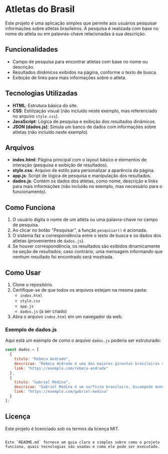 
# Atletas do Brasil

Este projeto é uma aplicação simples que permite aos usuários pesquisar informações sobre atletas brasileiros. A pesquisa é realizada com base no nome do atleta ou em palavras-chave relacionadas à sua descrição.

## Funcionalidades

- Campo de pesquisa para encontrar atletas com base no nome ou descrição.
- Resultados dinâmicos exibidos na página, conforme o texto de busca.
- Exibição de links para mais informações sobre o atleta.

## Tecnologias Utilizadas

- **HTML**: Estrutura básica do site.
- **CSS**: Estilização visual (não incluído neste exemplo, mas referenciado no arquivo `style.css`).
- **JavaScript**: Lógica de pesquisa e exibição dos resultados dinâmicos.
- **JSON (dados.js)**: Simula um banco de dados com informações sobre atletas (não incluído neste exemplo).

## Arquivos

- **index.html**: Página principal com o layout básico e elementos de interação (pesquisa e exibição de resultados).
- **style.css**: Arquivo de estilo para personalizar a aparência da página.
- **app.js**: Script de lógica de pesquisa e manipulação dos resultados.
- **dados.js**: Contém os dados dos atletas, como nome, descrição e links para mais informações (não incluído no exemplo, mas necessário para o funcionamento).

## Como Funciona

1. O usuário digita o nome de um atleta ou uma palavra-chave no campo de pesquisa.
2. Ao clicar no botão "Pesquisar", a função `pesquisar()` é acionada.
3. O sistema faz a correspondência entre o texto de busca e os dados dos atletas (provenientes de `dados.js`).
4. Se houver correspondência, os resultados são exibidos dinamicamente na seção de resultados; caso contrário, uma mensagem informando que nenhum resultado foi encontrado será mostrada.

## Como Usar

1. Clone o repositório.
2. Certifique-se de que todos os arquivos estejam na mesma pasta:
   - `index.html`
   - `style.css`
   - `app.js`
   - `dados.js` (a ser criado)
3. Abra o arquivo `index.html` em um navegador da web.

### Exemplo de dados.js

Aqui está um exemplo de como o arquivo `dados.js` poderia ser estruturado:

```javascript
const dados = [
  {
    titulo: "Rebeca Andrade",
    descricao: "Rebeca Andrade é uma das maiores ginastas brasileiras de todos os tempos.",
    link: "https://exemplo.com/rebeca-andrade"
  },
  {
    titulo: "Gabriel Medina",
    descricao: "Gabriel Medina é um surfista brasileiro, bicampeão mundial de surfe.",
    link: "https://exemplo.com/gabriel-medina"
  }
];
```

## Licença

Este projeto é licenciado sob os termos da licença MIT.
```

Este `README.md` fornece um guia claro e simples sobre como o projeto funciona, quais tecnologias são usadas e como ele pode ser executado.
